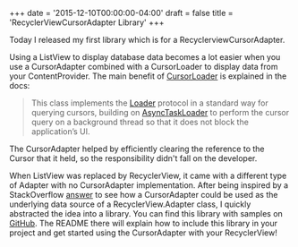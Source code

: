 +++
date = '2015-12-10T00:00:00-04:00'
draft = false
title = 'RecyclerViewCursorAdapter Library'
+++

Today I released my first library which is for a RecyclerviewCursorAdapter.

Using a ListView to display database data becomes a lot easier when you use a CursorAdapter combined with a CursorLoader to display data from your ContentProvider. The main benefit of [CursorLoader](http://developer.android.com/intl/pt-br/reference/android/content/CursorLoader.html) is explained in the docs:

<!--more-->

> This class implements the [Loader](http://developer.android.com/intl/pt-br/reference/android/content/Loader.html) protocol in a standard way for querying cursors, building on [AsyncTaskLoader](http://developer.android.com/reference/android/content/AsyncTaskLoader.html) to perform the cursor query on a background thread so that it does not block the application’s UI.

The CursorAdapter helped by efficiently clearing the reference to the Cursor that it held, so the responsibility didn't fall on the developer.

When ListView was replaced by RecyclerView, it came with a different type of Adapter with no CursorAdapter implementation. After being inspired by a StackOverflow [answer](http://stackoverflow.com/a/27732748/3131147) to see how a CursorAdapter could be used as the underlying data source of a RecyclerView.Adapter class, I quickly abstracted the idea into a library. You can find this library with samples on [GitHub](https://github.com/androidessence/RecyclerViewCursorAdapter). The README there will explain how to include this library in your project and get started using the CursorAdapter with your RecyclerView!